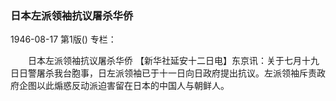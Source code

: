 ### 日本左派领袖抗议屠杀华侨

1946-08-17
第1版()
专栏：

　　日本左派领袖抗议屠杀华侨
    【新华社延安十二日电】东京讯：关于七月十九日日警屠杀我台胞事，日左派领袖已于十一日向日政府提出抗议。左派领袖斥责政府企图以此煽惑反动派迫害留在日本的中国人与朝鲜人。
